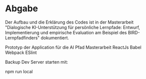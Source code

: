 # Abgabe


Der Aufbau und die Erklärung des Codes ist in der Masterarbeit "Dialogische KI-Unterstützung für persönliche Lernpfade: Entwurf, Implementierung und empirische Evaluation am Beispiel des BIRD-Lernpfadfinders" dokumentiert.

Prototyp der Application für die AI Pfad Masterarbeit
ReactJs
Babel
Webpack
ESlint

Backup Dev Server starten mit:

npm run local
